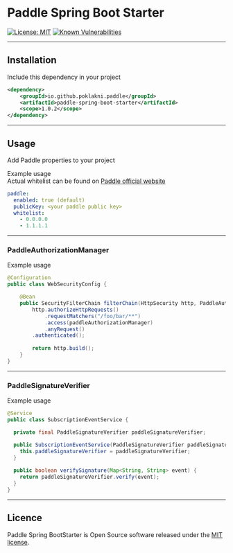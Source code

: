 # Paddle Spring Boot Starter

[![License: MIT](https://img.shields.io/badge/License-MIT-yellow.svg)](https://opensource.org/licenses/MIT)
[![Known Vulnerabilities](https://snyk.io/test/github/poklakni/paddle-spring-boot-starter/badge.svg)](https://snyk.io/test/github/poklakni/paddle-spring-boot-starter/badge.svg)

---

## Installation
Include this dependency in your project
```xml
<dependency>
    <groupId>io.github.poklakni.paddle</groupId>
    <artifactId>paddle-spring-boot-starter</artifactId>
    <scope>1.0.2</scope>
</dependency>
```
---
## Usage
Add Paddle properties to your project

Example usage  
Actual whitelist can be found on [Paddle official website](https://developer.paddle.com/webhook-reference/d8bbc4ae5cefa-security)
```yaml
paddle:
  enabled: true (default)
  publicKey: <your paddle public key>
  whitelist:
    - 0.0.0.0
    - 1.1.1.1
```

---
### PaddleAuthorizationManager
Example usage
```java
@Configuration
public class WebSecurityConfig {

    @Bean
    public SecurityFilterChain filterChain(HttpSecurity http, PaddleAuthorizationManager paddleAuthorizationManager) {
        http.authorizeHttpRequests()
            .requestMatchers("/foo/bar/**")
            .access(paddleAuthorizationManager)
            .anyRequest()
        .authenticated();
    
        return http.build();
    }
}
```

---
### PaddleSignatureVerifier
Example usage
```java
@Service
public class SubscriptionEventService {

  private final PaddleSignatureVerifier paddleSignatureVerifier;

  public SubscriptionEventService(PaddleSignatureVerifier paddleSignatureVerifier) {
    this.paddleSignatureVerifier = paddleSignatureVerifier;
  }
  
  public boolean verifySignature(Map<String, String> event) {
    return paddleSignatureVerifier.verify(event);
  }
}
```
---
## Licence
Paddle Spring BootStarter is Open Source software released under the [MIT license](https://opensource.org/license/mit/).